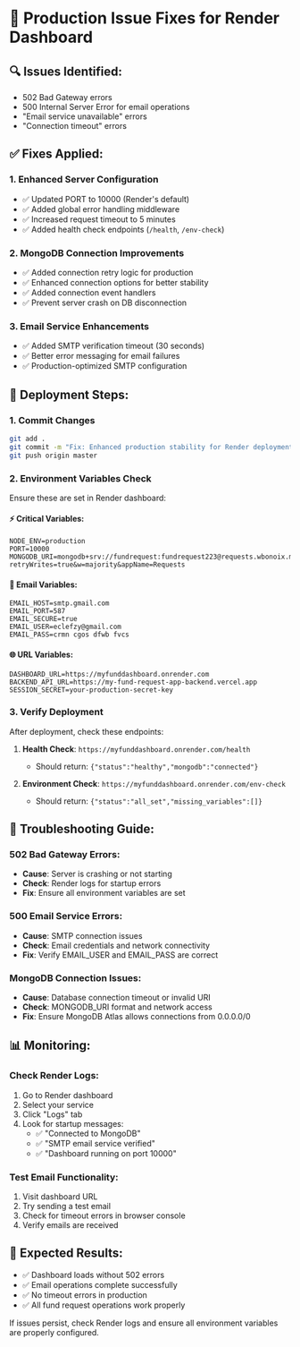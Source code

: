 # 🚨 Production Issue Fixes for Render Dashboard

## 🔍 Issues Identified:
- 502 Bad Gateway errors
- 500 Internal Server Error for email operations
- "Email service unavailable" errors
- "Connection timeout" errors

## ✅ Fixes Applied:

### 1. **Enhanced Server Configuration**
- ✅ Updated PORT to 10000 (Render's default)
- ✅ Added global error handling middleware
- ✅ Increased request timeout to 5 minutes
- ✅ Added health check endpoints (`/health`, `/env-check`)

### 2. **MongoDB Connection Improvements**
- ✅ Added connection retry logic for production
- ✅ Enhanced connection options for better stability
- ✅ Added connection event handlers
- ✅ Prevent server crash on DB disconnection

### 3. **Email Service Enhancements**
- ✅ Added SMTP verification timeout (30 seconds)
- ✅ Better error messaging for email failures
- ✅ Production-optimized SMTP configuration

## 🚀 Deployment Steps:

### 1. **Commit Changes**
```bash
git add .
git commit -m "Fix: Enhanced production stability for Render deployment"
git push origin master
```

### 2. **Environment Variables Check**
Ensure these are set in Render dashboard:

#### ⚡ Critical Variables:
```
NODE_ENV=production
PORT=10000
MONGODB_URI=mongodb+srv://fundrequest:fundrequest223@requests.wbonoix.mongodb.net/fundrequest_prod?retryWrites=true&w=majority&appName=Requests
```

#### 📧 Email Variables:
```
EMAIL_HOST=smtp.gmail.com
EMAIL_PORT=587
EMAIL_SECURE=true
EMAIL_USER=eclefzy@gmail.com
EMAIL_PASS=crmn cgos dfwb fvcs
```

#### 🌐 URL Variables:
```
DASHBOARD_URL=https://myfunddashboard.onrender.com
BACKEND_API_URL=https://my-fund-request-app-backend.vercel.app
SESSION_SECRET=your-production-secret-key
```

### 3. **Verify Deployment**
After deployment, check these endpoints:

1. **Health Check**: `https://myfunddashboard.onrender.com/health`
   - Should return: `{"status":"healthy","mongodb":"connected"}`

2. **Environment Check**: `https://myfunddashboard.onrender.com/env-check`
   - Should return: `{"status":"all_set","missing_variables":[]}`

## 🔧 Troubleshooting Guide:

### 502 Bad Gateway Errors:
- **Cause**: Server is crashing or not starting
- **Check**: Render logs for startup errors
- **Fix**: Ensure all environment variables are set

### 500 Email Service Errors:
- **Cause**: SMTP connection issues
- **Check**: Email credentials and network connectivity
- **Fix**: Verify EMAIL_USER and EMAIL_PASS are correct

### MongoDB Connection Issues:
- **Cause**: Database connection timeout or invalid URI
- **Check**: MONGODB_URI format and network access
- **Fix**: Ensure MongoDB Atlas allows connections from 0.0.0.0/0

## 📊 Monitoring:

### Check Render Logs:
1. Go to Render dashboard
2. Select your service
3. Click "Logs" tab
4. Look for startup messages:
   - ✅ "Connected to MongoDB"
   - ✅ "SMTP email service verified"
   - ✅ "Dashboard running on port 10000"

### Test Email Functionality:
1. Visit dashboard URL
2. Try sending a test email
3. Check for timeout errors in browser console
4. Verify emails are received

## 🎯 Expected Results:
- ✅ Dashboard loads without 502 errors
- ✅ Email operations complete successfully  
- ✅ No timeout errors in production
- ✅ All fund request operations work properly

If issues persist, check Render logs and ensure all environment variables are properly configured.